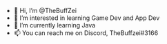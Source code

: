 - 👋 Hi, I’m @TheBuffZei
- 👀 I’m interested in learning Game Dev and App Dev
- 🌱 I’m currently learning Java
- 📫 You can reach me on Discord, TheBuffzei#3166
